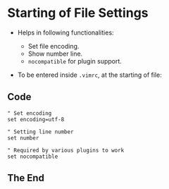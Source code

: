 # Starting of File Settings

- Helps in following functionalities:
	- Set file encoding.
	- Show number line.
	- `nocompatible` for plugin support.

- To be entered inside `.vimrc`, at the starting of file:

## Code

```
" Set encoding
set encoding=utf-8

" Setting line number
set number

" Required by various plugins to work
set nocompatible
```

## The End
